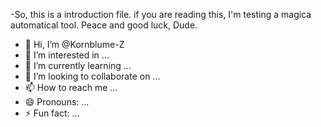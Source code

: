 -So, this is a introduction file. 
if you are reading this, I'm testing a magica automatical tool. Peace and good luck, Dude.
-  👋 Hi, I’m @Kornblume-Z
- 👀 I’m interested in ...
- 🌱 I’m currently learning ...
- 💞️ I’m looking to collaborate on ...
- 📫 How to reach me ...
- 😄 Pronouns: ...
- ⚡ Fun fact: ...

<!---
Kornblume-Z/Kornblume-Z is a ✨ special ✨ repository because its `README.md` (this file) appears on your GitHub profile.
You can click the Preview link to take a look at your changes.
--->
